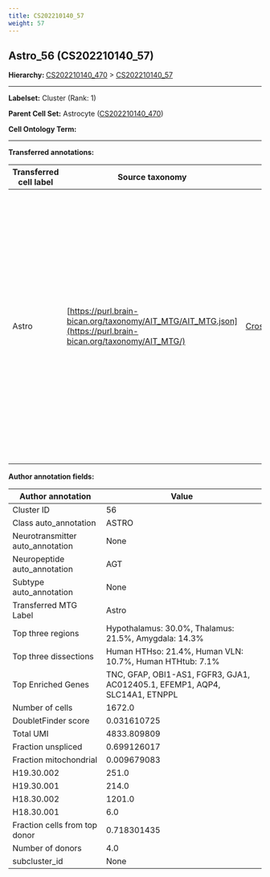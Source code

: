 ```yaml
---
title: CS202210140_57
weight: 57
---
```

## Astro_56 (CS202210140_57)
<b>Hierarchy: </b>
[CS202210140_470](../CS202210140_470) >
[CS202210140_57](../CS202210140_57)

---


**Labelset:** Cluster (Rank: 1)

**Parent Cell Set:** Astrocyte ([CS202210140_470](../CS202210140_470))



**Cell Ontology Term:** 

[MARKER GENES.]: #


---

[TRANSFERRED ANNOTATIONS.]: #


**Transferred annotations:**

| Transferred cell label | Source taxonomy | Source node accession | Algorithm name | Comment |
|------------------------|-----------------|-----------------------|----------------|---------|
|Astro|[https://purl.brain-bican.org/taxonomy/AIT_MTG/AIT_MTG.json](https://purl.brain-bican.org/taxonomy/AIT_MTG/)|[CrossArea_subclass:e47396020a](https://purl.brain-bican.org/taxonomy/AIT_MTG/CrossArea_subclass_e47396020a)||We performed PCA (50 components) on our full dataset, trained a random forest classifier (scikit-learn, class_ weight=‘balanced’, max_depth=50) on the MTG labels, and then predicted labels for all cells. We labeled each cluster with the mode of its constituent cells if two conditions were met: more than 0.8 of predicted labels matched the mode, and the mean probability of these pre- dictions was greater than 0.8.|

[AUTHOR ANNOTATION FIELDS.]: #


**Author annotation fields:**

| Author annotation | Value |
|-------------------|-------|
|Cluster ID|56|
|Class auto_annotation|ASTRO|
|Neurotransmitter auto_annotation|None|
|Neuropeptide auto_annotation|AGT|
|Subtype auto_annotation|None|
|Transferred MTG Label|Astro|
|Top three regions|Hypothalamus: 30.0%, Thalamus: 21.5%, Amygdala: 14.3%|
|Top three dissections|Human HTHso: 21.4%, Human VLN: 10.7%, Human HTHtub: 7.1%|
|Top Enriched Genes|TNC, GFAP, OBI1-AS1, FGFR3, GJA1, AC012405.1, EFEMP1, AQP4, SLC14A1, ETNPPL|
|Number of cells|1672.0|
|DoubletFinder score|0.031610725|
|Total UMI|4833.809809|
|Fraction unspliced|0.699126017|
|Fraction mitochondrial|0.009679083|
|H19.30.002|251.0|
|H19.30.001|214.0|
|H18.30.002|1201.0|
|H18.30.001|6.0|
|Fraction cells from top donor|0.718301435|
|Number of donors|4.0|
|subcluster_id|None|
